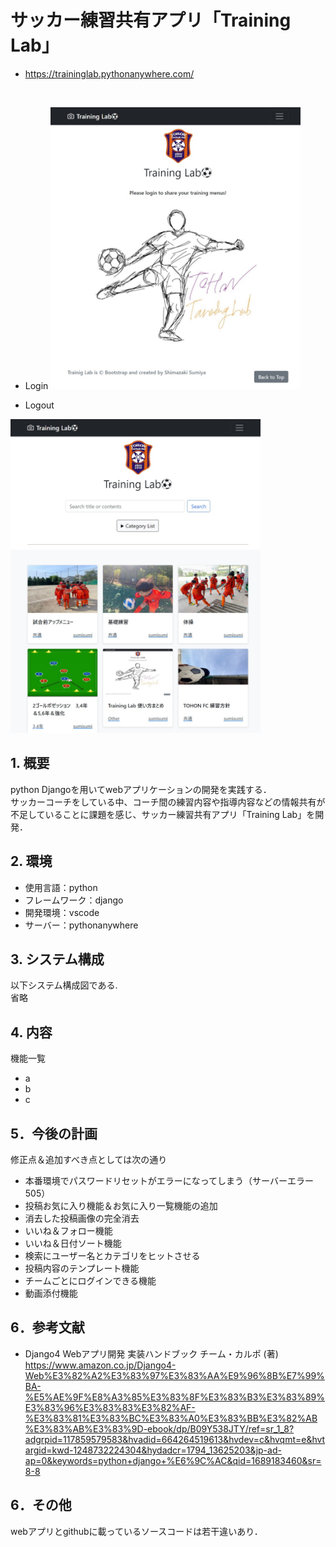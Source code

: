 # サッカー練習共有アプリ「Training Lab」
- https://traininglab.pythonanywhere.com/
<br>

- Login
<img width="400" alt="login" src="messageImage_1689185182680.jpg"> <br>

- Logout
<img width="400" alt="logout" src="/messageImage_1689185111166.jpg">

## 1. 概要
python Djangoを用いてwebアプリケーションの開発を実践する．  
サッカーコーチをしている中、コーチ間の練習内容や指導内容などの情報共有が不足していることに課題を感じ、サッカー練習共有アプリ「Training Lab」を開発．

## 2. 環境
- 使用言語：python
- フレームワーク：django
- 開発環境：vscode
- サーバー：pythonanywhere

## 3. システム構成
以下システム構成図である.  
省略

## 4. 内容
機能一覧
- a
- b
- c

## 5．今後の計画
修正点＆追加すべき点としては次の通り
- 本番環境でパスワードリセットがエラーになってしまう（サーバーエラー505）
- 投稿お気に入り機能＆お気に入り一覧機能の追加
- 消去した投稿画像の完全消去
- いいね＆フォロー機能
- いいね＆日付ソート機能
- 検索にユーザー名とカテゴリをヒットさせる
- 投稿内容のテンプレート機能
- チームごとにログインできる機能
- 動画添付機能

## 6．参考文献
- Django4 Webアプリ開発 実装ハンドブック チーム・カルポ (著)  
https://www.amazon.co.jp/Django4-Web%E3%82%A2%E3%83%97%E3%83%AA%E9%96%8B%E7%99%BA-%E5%AE%9F%E8%A3%85%E3%83%8F%E3%83%B3%E3%83%89%E3%83%96%E3%83%83%E3%82%AF-%E3%83%81%E3%83%BC%E3%83%A0%E3%83%BB%E3%82%AB%E3%83%AB%E3%83%9D-ebook/dp/B09Y538JTY/ref=sr_1_8?adgrpid=117859579583&hvadid=664264519613&hvdev=c&hvqmt=e&hvtargid=kwd-1248732224304&hydadcr=1794_13625203&jp-ad-ap=0&keywords=python+django+%E6%9C%AC&qid=1689183460&sr=8-8

## 6．その他
webアプリとgithubに載っているソースコードは若干違いあり．
